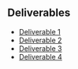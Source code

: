 ## Deliverables

* [Deliverable 1](AmFmInceptionDocument.pdf)
* [Deliverable 2](Elaboration1.pdf)
* [Deliverable 3](Deliverable3.pdf)
* [Deliverable 4](Deliverable4ULB.pdf)
